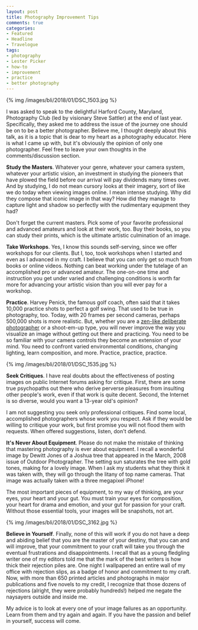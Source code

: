 ```yaml
---
layout: post
title: Photography Improvement Tips
comments: true
categories:
- Featured
- Headline
- Travelogue
tags:
- photography
- Lester Picker
- how-to
- improvement
- practice
- better photography
---
```


{% img /images/bli/2018/01/DSC_1503.jpg %}

I was asked to speak to the delightful Harford County, Maryland, Photography Club (led by visionary Steve Sattler) at the end of last year. Specifically, they asked me to address the issue of the journey one should be on to be a better photographer. Believe me, I thought deeply about this talk, as it is a topic that is  dear to my heart as a photography educator. Here is what I came up with, but it's obviously the opinion of only one photographer. Feel free to leave your own thoughts in the comments/discussion section. 

<!--more-->

**Study the Masters**. Whatever your genre, whatever your camera system, whatever your artistic vision, an investment in studying the pioneers that have plowed the field before our arrival will pay dividends many times over. And by studying, I do not mean cursory looks at their imagery, sort of like we do today when viewing images online. I mean intense studying. Why did they compose that iconic image in that way? How did they manage to capture light and shadow so perfectly with the rudimentary equipment they had?

Don't forget the current masters. Pick some of your favorite professional and advanced amateurs and look at their work, too. Buy their books, so you can study their prints, which is the ultimate artistic culmination of an image. 

**Take Workshops**. Yes, I know this sounds self-serving, since we offer workshops for our clients. But I, too, took workshops when I started and even as I advanced in my craft. I believe that you can only get so much from books or online videos. Nothing can beat working under the tutelage of an accomplished pro or advanced amateur. The one-on-one time and instruction you get under varied and challenging conditions is worth far more for advancing your artistic vision than you will ever pay for a workshop.

**Practice**. Harvey Penick, the famous golf coach, often said that it takes 10,000 practice shots to perfect a golf swing. That used to be true in photography, too. Today, with 20 frames per second cameras, perhaps 500,000 shots is more realistic. But, whether you are a [zen-like deliberate photographer](http://www.lesterpickerphoto.com/2017/12/26/chimping/) or a shoot-em-up type, you will never improve the way you visualize an image  without getting out there and practicing. You need to be so familiar with your camera controls they become an extension of your mind. You need to confront varied environmental conditions, changing lighting, learn composition, and more. Practice, practice, practice. 

{% img /images/bli/2018/01/DSC_1535.jpg %}

**Seek Critiques**. I have real doubts about the effectiveness of posting images on public Internet forums asking  for critique. First, there are some true psychopaths out there who derive perverse pleasures from insulting other people's work, even if that work is quite decent. Second, the Internet is so diverse, would you want a 13-year old's opinion? 

I am not suggesting you seek only professional critiques. Find some local, accomplished photographers whose work you respect. Ask if they would be willing to critique your work, but first promise you will not flood them with requests. When offered suggestions, listen, don't defend. 

**It's Never About Equipment**. Please do not make the mistake of thinking that mastering photography is ever about equipment. I recall a wonderful image by Dewitt Jones of a Joshua tree that appeared in the March, 2008 issue of Outdoor Photographer. The setting sun saturates the tree with gold tones, making for a lovely image. When I ask my students what they think it was taken with, they will go through the litany of top name cameras. That image was actually taken with a three megapixel iPhone!  

The most important pieces of equipment, to my way of thinking, are your eyes, your heart and your gut. You must train your eyes for composition, your heart for drama and emotion, and your gut for passion for your craft. Without those essential tools, your images will be snapshots, not art. 

{% img /images/bli/2018/01/DSC_3162.jpg %}

**Believe in Yourself**. Finally, none of this will work if you do not have a deep and abiding belief that you are the master of your destiny, that you can and will improve, that your commitment to your craft will take you through the eventual frustrations and disappointments. I recall that as a young fledgling writer one of my editors told me that the mark of the best writers is how thick their rejection piles are. One night I wallpapered an entire wall of my office with rejection slips, as a badge of honor and commitment to my craft. Now, with more than 650 printed articles and photographs in major publications and five novels to my credit, I recognize that those dozens of rejections (alright, they were probably hundreds!) helped me negate the naysayers outside and inside me. 

My advice is to look at every one of your image failures as an opportunity. Learn from them and try again and again. If you have the passion and belief in yourself, success will come.  



